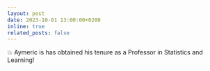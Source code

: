 ```yaml
---
layout: post
date: 2023-10-01 13:00:00+0200
inline: true
related_posts: false
---
```


:boom: Aymeric is has obtained his tenure as a Professor in Statistics and Learning! 
